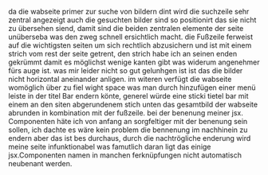 da die wabseite primer zur suche von bildern dint wird die suchzeile sehr zentral angezeigt auch die gesuchten bilder sind so positionirt das sie nicht zu übersehen siend, damit sind die beiden zentralen elemente der seite unüberseba was den zweg schnell ersichtlich macht.
die Fußzeile ferweist auf die wichtigsten seiten um sich rechtlich abzusichern und ist mit einem strich vom rest der seite getrent, den strich habe ich an seinen enden gekrümmt damit es möglichst wenige kanten gibt was widerum angenehmer fürs auge ist.
was mir leider nicht so gut gelunhgen ist ist das die bilder nicht horizontal aneinander anligen.
im witeren verfügt die wabseite womöglich über zu fiel wight space was man durch hinzufügen einer menü leiste in der titel Bar endern könte, generel würde eine sticki tietel bar mit einem an den siten abgerundenem stich unten das gesamtbild der wabseite abrunden in kombination mit der fußzeile.
bei der benenung meiner jsx. Componenten häte ich von anfang an sorgfeltiger mit der benenung sein sollen, ich dachte es wäre kein problem die bennenung im nachhinein zu endern aber das ist bes durchaus, durch die nachtrögliche enderung wird meine seite infunktionabel was famutlich daran ligt das einige jsx.Componenten namen in manchen ferknüpfungen nicht automatisch neubenant werden.